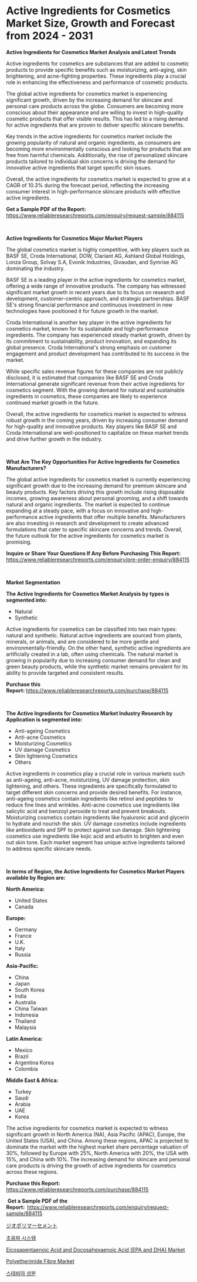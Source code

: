 <p><h1>Active Ingredients for Cosmetics Market Size, Growth and Forecast from 2024 - 2031</h1></p><p><strong>Active Ingredients for Cosmetics Market Analysis and Latest Trends</strong></p>
<p><p>Active ingredients for cosmetics are substances that are added to cosmetic products to provide specific benefits such as moisturizing, anti-aging, skin brightening, and acne-fighting properties. These ingredients play a crucial role in enhancing the effectiveness and performance of cosmetic products.</p><p>The global active ingredients for cosmetics market is experiencing significant growth, driven by the increasing demand for skincare and personal care products across the globe. Consumers are becoming more conscious about their appearance and are willing to invest in high-quality cosmetic products that offer visible results. This has led to a rising demand for active ingredients that are proven to deliver specific skincare benefits.</p><p>Key trends in the active ingredients for cosmetics market include the growing popularity of natural and organic ingredients, as consumers are becoming more environmentally conscious and looking for products that are free from harmful chemicals. Additionally, the rise of personalized skincare products tailored to individual skin concerns is driving the demand for innovative active ingredients that target specific skin issues.</p><p>Overall, the active ingredients for cosmetics market is expected to grow at a CAGR of 10.3% during the forecast period, reflecting the increasing consumer interest in high-performance skincare products with effective active ingredients.</p></p>
<p><strong>Get a Sample PDF of the Report:&nbsp;</strong> <a href="https://www.reliableresearchreports.com/enquiry/request-sample/884115">https://www.reliableresearchreports.com/enquiry/request-sample/884115</a></p>
<p>&nbsp;</p>
<p><strong>Active Ingredients for Cosmetics Major Market Players</strong></p>
<p><p>The global cosmetics market is highly competitive, with key players such as BASF SE, Croda International, DOW, Clariant AG, Ashland Global Holdings, Lonza Group, Solvay S.A, Evonik Industries, Givaudan, and Symrise AG dominating the industry.</p><p>BASF SE is a leading player in the active ingredients for cosmetics market, offering a wide range of innovative products. The company has witnessed significant market growth in recent years due to its focus on research and development, customer-centric approach, and strategic partnerships. BASF SE's strong financial performance and continuous investment in new technologies have positioned it for future growth in the market.</p><p>Croda International is another key player in the active ingredients for cosmetics market, known for its sustainable and high-performance ingredients. The company has experienced steady market growth, driven by its commitment to sustainability, product innovation, and expanding its global presence. Croda International's strong emphasis on customer engagement and product development has contributed to its success in the market.</p><p>While specific sales revenue figures for these companies are not publicly disclosed, it is estimated that companies like BASF SE and Croda International generate significant revenue from their active ingredients for cosmetics segment. With the growing demand for natural and sustainable ingredients in cosmetics, these companies are likely to experience continued market growth in the future.</p><p>Overall, the active ingredients for cosmetics market is expected to witness robust growth in the coming years, driven by increasing consumer demand for high-quality and innovative products. Key players like BASF SE and Croda International are well-positioned to capitalize on these market trends and drive further growth in the industry.</p></p>
<p>&nbsp;</p>
<p><strong>What Are The Key Opportunities For Active Ingredients for Cosmetics Manufacturers?</strong></p>
<p><p>The global active ingredients for cosmetics market is currently experiencing significant growth due to the increasing demand for premium skincare and beauty products. Key factors driving this growth include rising disposable incomes, growing awareness about personal grooming, and a shift towards natural and organic ingredients. The market is expected to continue expanding at a steady pace, with a focus on innovative and high-performance active ingredients that offer multiple benefits. Manufacturers are also investing in research and development to create advanced formulations that cater to specific skincare concerns and trends. Overall, the future outlook for the active ingredients for cosmetics market is promising.</p></p>
<p><strong>Inquire or Share Your Questions If Any Before Purchasing This Report:</strong> <a href="https://www.reliableresearchreports.com/enquiry/pre-order-enquiry/884115">https://www.reliableresearchreports.com/enquiry/pre-order-enquiry/884115</a></p>
<p>&nbsp;</p>
<p><strong>Market Segmentation</strong></p>
<p><strong>The Active Ingredients for Cosmetics Market Analysis by types is segmented into:</strong></p>
<p><ul><li>Natural</li><li>Synthetic</li></ul></p>
<p><p>Active ingredients for cosmetics can be classified into two main types: natural and synthetic. Natural active ingredients are sourced from plants, minerals, or animals, and are considered to be more gentle and environmentally-friendly. On the other hand, synthetic active ingredients are artificially created in a lab, often using chemicals. The natural market is growing in popularity due to increasing consumer demand for clean and green beauty products, while the synthetic market remains prevalent for its ability to provide targeted and consistent results.</p></p>
<p><strong>Purchase this Report:&nbsp;</strong><a href="https://www.reliableresearchreports.com/purchase/884115">https://www.reliableresearchreports.com/purchase/884115</a></p>
<p>&nbsp;</p>
<p><strong>The Active Ingredients for Cosmetics Market Industry Research by Application is segmented into:</strong></p>
<p><ul><li>Anti-ageing Cosmetics</li><li>Anti-acne Cosmetics</li><li>Moisturizing Cosmetics</li><li>UV damage Cosmetics</li><li>Skin lightening Cosmetics</li><li>Others</li></ul></p>
<p><p>Active ingredients in cosmetics play a crucial role in various markets such as anti-ageing, anti-acne, moisturizing, UV damage protection, skin lightening, and others. These ingredients are specifically formulated to target different skin concerns and provide desired benefits. For instance, anti-ageing cosmetics contain ingredients like retinol and peptides to reduce fine lines and wrinkles. Anti-acne cosmetics use ingredients like salicylic acid and benzoyl peroxide to treat and prevent breakouts. Moisturizing cosmetics contain ingredients like hyaluronic acid and glycerin to hydrate and nourish the skin. UV damage cosmetics include ingredients like antioxidants and SPF to protect against sun damage. Skin lightening cosmetics use ingredients like kojic acid and arbutin to brighten and even out skin tone. Each market segment has unique active ingredients tailored to address specific skincare needs.</p></p>
<p>&nbsp;</p>
<p><strong>In terms of Region, the Active Ingredients for Cosmetics Market Players available by Region are:</strong></p>
<p>
    <p> <strong> North America: </strong>
        <ul>
            <li>United States</li>
            <li>Canada</li>
        </ul>
        </p> 
    <p> <strong> Europe: </strong>
        <ul>
            <li>Germany</li>
            <li>France</li>
            <li>U.K.</li>
            <li>Italy</li>
            <li>Russia</li>
        </ul>
        </p> 
    <p> <strong> Asia-Pacific: </strong>
        <ul>
            <li>China</li>
            <li>Japan</li>
            <li>South Korea</li>
            <li>India</li>
            <li>Australia</li>
            <li>China Taiwan</li>
            <li>Indonesia</li>
            <li>Thailand</li>
            <li>Malaysia</li>
        </ul>
        </p> 
    <p> <strong> Latin America: </strong>
        <ul>
            <li>Mexico</li>
            <li>Brazil</li>
            <li>Argentina Korea</li>
            <li>Colombia</li>
        </ul>
        </p> 
    <p> <strong> Middle East & Africa: </strong>
        <ul>
            <li>Turkey</li>
            <li>Saudi</li>
            <li>Arabia</li>
            <li>UAE</li>
            <li>Korea</li>
        </ul>
    </p>
    </p>
<p><p>The active ingredients for cosmetics market is expected to witness significant growth in North America (NA), Asia Pacific (APAC), Europe, the United States (USA), and China. Among these regions, APAC is projected to dominate the market with the highest market share percentage valuation of 30%, followed by Europe with 25%, North America with 20%, the USA with 15%, and China with 10%. The increasing demand for skincare and personal care products is driving the growth of active ingredients for cosmetics across these regions.</p></p>
<p><strong>Purchase this Report: </strong><a href="https://www.reliableresearchreports.com/purchase/884115">https://www.reliableresearchreports.com/purchase/884115</a></p>
<p>&nbsp;<strong>Get a Sample PDF of the Report:&nbsp;&nbsp;</strong><a href="https://www.reliableresearchreports.com/enquiry/request-sample/884115">https://www.reliableresearchreports.com/enquiry/request-sample/884115</a></p>
<p><strong></strong></p>
<p><p><a href="https://medium.com/@redsalmon1949/%E3%82%B8%E3%82%AA%E3%83%9D%E3%83%AA%E3%83%9E%E3%83%BC%E3%82%BB%E3%83%A1%E3%83%B3%E3%83%88%E5%B8%82%E5%A0%B4%E3%81%AF-%E5%B8%82%E5%A0%B4%E3%82%B7%E3%82%A7%E3%82%A2-%E3%82%B5%E3%82%A4%E3%82%BA-2031%E5%B9%B4%E3%81%BE%E3%81%A7%E3%81%AE%E4%BA%88%E6%B8%AC%E3%81%AB%E7%84%A6%E7%82%B9%E3%82%92%E5%BD%93%E3%81%A6%E3%81%A6%E3%81%84%E3%81%BE%E3%81%99-d7efb60acc3a">ジオポリマーセメント</a></p><p><a href="https://medium.com/@kenyonjohns/%EC%B4%88%EC%9D%8C%ED%8C%8C-%EC%8B%9C%EC%8A%A4%ED%85%9C-%EC%8B%9C%EC%9E%A5-%EC%9C%A0%ED%98%95-%EC%9D%91%EC%9A%A9-%EB%B0%8F-%EC%A7%80%EB%A6%AC%EC%97%90-%EB%8C%80%ED%95%9C-%ED%8F%AC%EA%B4%84%EC%A0%81-%ED%8F%89%EA%B0%80-c9e7f3f5aaf7">초음파 시스템</a></p><p><a href="https://github.com/brentleyjimmiealvaradoz4l1rea/Market-Research-Report-List-1/blob/main/eicosapentaenoic-acid-and-docosahexaenoic-acid-epa-and-dha-market.md">Eicosapentaenoic Acid and Docosahexaenoic Acid (EPA and DHA) Market</a></p><p><a href="https://github.com/eeaveuhhh/Market-Research-Report-List-1/blob/main/polyetherimide-fibre-market.md">Polyetherimide Fibre Market</a></p><p><a href="https://medium.com/@codinchelcea2022/%EC%8A%A4%ED%85%8C%EB%B9%84%EC%95%84-%EC%84%B1%EB%B6%84-%EC%8B%9C%EC%9E%A5%EC%9D%80-%EC%8B%9C%EC%9E%A5-%EC%A0%90%EC%9C%A0%EC%9C%A8-%EA%B7%9C%EB%AA%A8-%EB%B0%8F-2031%EB%85%84%EA%B9%8C%EC%A7%80%EC%9D%98-%EC%98%88%EC%83%81-%EC%98%88%EC%B8%A1%EC%97%90-%EC%B4%88%EC%A0%90%EC%9D%84-%EB%A7%9E%EC%B6%A5%EB%8B%88%EB%8B%A4-e7f74243064d">스테비아 성분</a></p></p>